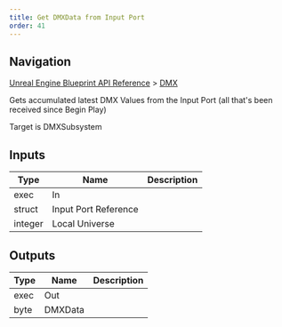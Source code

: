 ```yaml
---
title: Get DMXData from Input Port
order: 41
---
```

## Navigation

[Unreal Engine Blueprint API Reference](https://dev.epicgames.com/documentation/en-us/unreal-engine/BlueprintAPI) > [DMX](https://dev.epicgames.com/documentation/en-us/unreal-engine/BlueprintAPI/DMX)

Gets accumulated latest DMX Values from the Input Port (all that's been received since Begin Play)

Target is DMXSubsystem

## Inputs

| Type | Name | Description |
| --- | --- | --- |
| exec | In |  |
| struct | Input Port Reference |  |
| integer | Local Universe |  |

## Outputs

| Type | Name | Description |
| --- | --- | --- |
| exec | Out |  |
| byte | DMXData |  |
